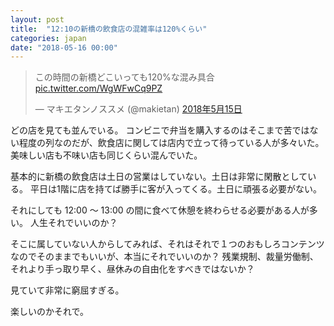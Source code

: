 ```yaml
---
layout: post
title:  "12:10の新橋の飲食店の混雑率は120%くらい"
categories: japan
date: "2018-05-16 00:00"
---
```


<blockquote class="twitter-tweet" data-lang="ja"><p lang="ja" dir="ltr">この時間の新橋どこいっても120%な混み具合 <a href="https://t.co/WgWFwCq9PZ">pic.twitter.com/WgWFwCq9PZ</a></p>&mdash; マキエタンノススメ (@makietan) <a href="https://twitter.com/makietan/status/996227944614846464?ref_src=twsrc%5Etfw">2018年5月15日</a></blockquote>
<script async src="https://platform.twitter.com/widgets.js" charset="utf-8"></script>

どの店を見ても並んでいる。
コンビニで弁当を購入するのはそこまで苦ではない程度の列なのだが、飲食店に関しては店内で立って待っている人が多々いた。
美味しい店も不味い店も同じくらい混んでいた。

基本的に新橋の飲食店は土日の営業はしていない。土日は非常に閑散としている。
平日は1階に店を持てば勝手に客が入ってくる。土日に頑張る必要がない。

それにしても 12:00 〜 13:00 の間に食べて休憩を終わらせる必要がある人が多い。
人生それでいいのか？

そこに属していない人からしてみれば、それはそれで１つのおもしろコンテンツなのでそのままでもいいが、本当にそれでいいのか？
残業規制、裁量労働制、それより手っ取り早く、昼休みの自由化をすべきではないか？

見ていて非常に窮屈すぎる。

楽しいのかそれで。
